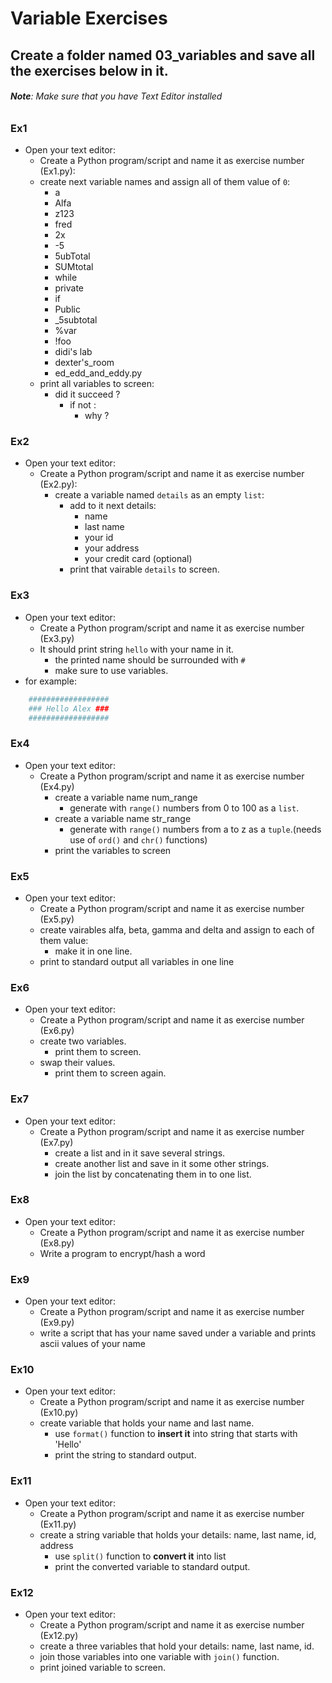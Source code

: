 # Variable Exercises

## Create a folder named 03_variables and save all the exercises below in it.


###### **Note**: Make sure that you have Text Editor installed

### Ex1

- Open your text editor:
  - Create a Python program/script and name it as exercise number (Ex1.py):
  - create next variable names and assign all of them value of `0`:
    - a
    - Alfa
    - z123
    - fred
    - 2x
    - -5
    - 5ubTotal
    - SUMtotal
    - while
    - private
    - if
    - Public
    - _5subtotal
    - %var
    - !foo
    - didi's lab
    - dexter's_room
    - ed_edd_and_eddy.py
  - print all variables to screen:
    - did it succeed ?
      - if not :
        - why ?


### Ex2

- Open your text editor:
  - Create a Python program/script and name it as exercise number (Ex2.py):
    - create a variable named `details` as an empty `list`:
      - add to it next details:
        - name
        - last name
        - your id
        - your address
        - your credit card (optional)
      - print that vairable `details` to screen.


### Ex3

- Open your text editor:
  - Create a Python program/script and name it as exercise number (Ex3.py) 
  - It should print string `hello` with your name in it. 
    - the printed name should be surrounded with `#`
    - make sure to use variables.
- for example:
```py
    ##################
    ### Hello Alex ###
    ##################
```



### Ex4

- Open your text editor:
  - Create a Python program/script and name it as exercise number (Ex4.py)
    - create a variable name num_range
      - generate with `range()` numbers from 0 to 100 as a `list`.
    - create a variable name str_range
      - generate with `range()` numbers from a to z as a `tuple`.(needs use of `ord()` and `chr()` functions)
    - print the variables to screen


### Ex5

- Open your text editor:
  - Create a Python program/script and name it as exercise number (Ex5.py)
  - create vairables alfa, beta, gamma and delta and assign to each of them value:
    - make it in one line.
  - print to standard output all variables in one line


### Ex6

- Open your text editor:
  - Create a Python program/script and name it as exercise number (Ex6.py)
  - create two variables.
    - print them to screen.
  - swap their values.
    - print them to screen again.


### Ex7 

- Open your text editor:
  - Create a Python program/script and name it as exercise number (Ex7.py)
    - create a list and in it save several strings.
    - create another list and save in it some other strings.
    - join the list by concatenating them in to one list.

### Ex8

- Open your text editor:
  - Create a Python program/script and name it as exercise number (Ex8.py)
  - Write a program to encrypt/hash a word  <!--https://www.w3resource.com/python-exercises/python-basic-exercise-74.php-->


### Ex9

- Open your text editor:
  - Create a Python program/script and name it as exercise number (Ex9.py)
  - write a script that has your name  saved under a variable and prints ascii values of your name <!--https://www.w3resource.com/python-exercises/python-basic-exercise-86.php -->

### Ex10

- Open your text editor:
  - Create a Python program/script and name it as exercise number (Ex10.py)
  - create variable that holds your name and last name.
    - use `format()` function to __insert it__ into string that starts with 'Hello'
    - print the string to standard output.


### Ex11

- Open your text editor:
  - Create a Python program/script and name it as exercise number (Ex11.py)
  - create a string variable that holds your details: name, last name, id, address
    - use `split()` function to __convert it__ into list
    - print the converted variable to standard output.


### Ex12

- Open your text editor:
  - Create a Python program/script and name it as exercise number (Ex12.py)
  - create a three variables that hold your details: name, last name, id.
  - join those variables into one variable with `join()` function.
  - print joined variable to screen.


